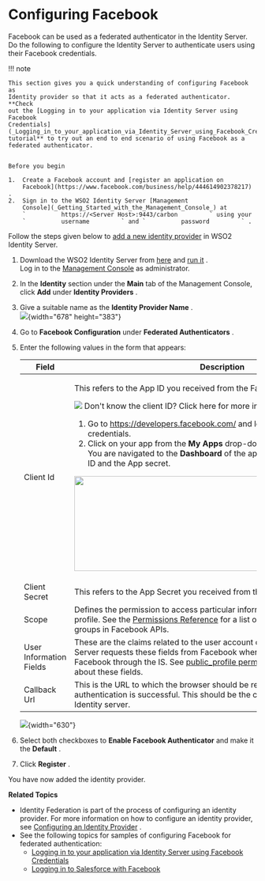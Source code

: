 # Configuring Facebook

Facebook can be used as a federated authenticator in the Identity
Server. Do the following to configure the Identity Server to
authenticate users using their Facebook credentials.

!!! note
    
    This section gives you a quick understanding of configuring Facebook as
    Identity provider so that it acts as a federated authenticator. **Check
    out the [Logging in to your application via Identity Server using
    Facebook
    Credentials](_Logging_in_to_your_application_via_Identity_Server_using_Facebook_Credentials_)
    tutorial** to try out an end to end scenario of using Facebook as a
    federated authenticator.
    
    
    Before you begin
    
    1.  Create a Facebook account and [register an application on
        Facebook](https://www.facebook.com/business/help/444614902378217) .
    2.  Sign in to the WSO2 Identity Server [Management
        Console](_Getting_Started_with_the_Management_Console_) at
        `          https://<Server Host>:9443/carbon         ` using your
        `          username         ` and `          password         ` .
    

Follow the steps given below to [add a new identity
provider](_Adding_and_Configuring_an_Identity_Provider_) in WSO2
Identity Server.

1.  Download the WSO2 Identity Server from
    [here](http://wso2.com/products/identity-server/) and [run
    it](_Running_the_Product_) .  
    Log in to the [Management
    Console](_Getting_Started_with_the_Management_Console_) as
    administrator.
2.  In the **Identity** section under the **Main** tab of the Management
    Console, click **Add** under **Identity Providers** .
3.  Give a suitable name as the **Identity Provider Name** .  
    ![](attachments/103330993/103330995.png){width="678" height="383"}
4.  Go to **Facebook Configuration** under **Federated Authenticators**
    .

5.  Enter the following values in the form that appears:

    <table>
    <thead>
    <tr class="header">
    <th>Field</th>
    <th>Description</th>
    <th>Sample Value</th>
    </tr>
    </thead>
    <tbody>
    <tr class="odd">
    <td>Client Id</td>
    <td><div class="content-wrapper">
    <p>This refers to the App ID you received from the Facebook app you created.</p>
    <div id="expander-1381708258" class="expand-container">
    <div id="expander-control-1381708258" class="expand-control">
    <img src="images/icons/grey_arrow_down.png" class="expand-control-image" /> Don't know the client ID? Click here for more information
    </div>
    <div id="expander-content-1381708258" class="expand-content">
    <ol>
    <li>Go to <a href="https://developers.facebook.com/">https://developers.facebook.com/</a> and log in using your Facebook credentials.</li>
    <li>Click on your app from the <strong>My Apps</strong> drop-down list.<br />
    You are navigated to the <strong>Dashboard</strong> of the application. Note down the App ID and the App secret.</li>
    </ol>
    <p><img src="attachments/103330993/103330994.png" width="600" height="192" /></p>
    </div>
    </div>
    </div></td>
    <td><div class="content-wrapper">
    <p>&lt;Application ID of the Facebook App&gt;</p>
    <p><br />
    </p>
    </div></td>
    </tr>
    <tr class="even">
    <td>Client Secret</td>
    <td>This refers to the App Secret you received from the Facebook app you created.</td>
    <td>&lt;App Secret of the Facebook App&gt;</td>
    </tr>
    <tr class="odd">
    <td>Scope</td>
    <td>Defines the permission to access particular information from a Facebook profile. See the <a href="https://developers.facebook.com/docs/facebook-login/permissions">Permissions Reference</a> for a list of the different permission groups in Facebook APIs.</td>
    <td>email</td>
    </tr>
    <tr class="even">
    <td>User Information Fields</td>
    <td>These are the claims related to the user account on Facebook. WSO2 Identity Server requests these fields from Facebook when a user is authenticated with Facebook through the IS. See <a href="https://developers.facebook.com/docs/facebook-login/permissions#reference-public_profile">public_profile permission</a> for more information about these fields.</td>
    <td>id,name,gender,email,first_name,last_name,age_range,link</td>
    </tr>
    <tr class="odd">
    <td>Callback Url</td>
    <td>This is the URL to which the browser should be redirected after the authentication is successful. This should be the commonauth endpoint of Identity server.</td>
    <td><a href="https://localhost:9443/commonauth">https://localhost:9443/commonauth</a></td>
    </tr>
    </tbody>
    </table>

    ![](attachments/103330993/103330996.png){width="630"}

6.  Select both checkboxes to **Enable Facebook Authenticator** and make
    it the **Default** .

7.  Click **Register** .

You have now added the identity provider.

**Related Topics**

-   Identity Federation is part of the process of configuring an
    identity provider. For more information on how to configure an
    identity provider, see [Configuring an Identity
    Provider](_Adding_and_Configuring_an_Identity_Provider_) .
-   See the following topics for samples of configuring Facebook for
    federated authentication:
    -   [Logging in to your application via Identity Server using
        Facebook
        Credentials](_Logging_in_to_your_application_via_Identity_Server_using_Facebook_Credentials_)
    -   [Logging in to Salesforce with
        Facebook](_Logging_in_to_Salesforce_with_Facebook_)
